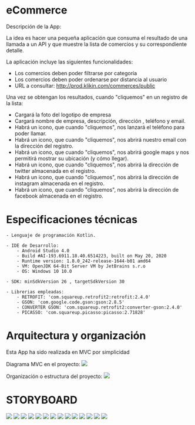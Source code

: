 # eCommerce

Descripción de la App:

La idea es hacer una pequeña aplicación que consuma el resultado de una llamada a un API y que muestre la lista de comercios y su correspondiente detalle. 


La aplicación incluye las siguientes funcionalidades:
- Los comercios deben poder filtrarse por categoría
- Los comercios deben poder ordenarse por distancia al usuario
- URL a consultar: http://prod.klikin.com/commerces/public

Una vez se obtengan los resultados, cuando "cliquemos" en un registro de la lista:
- Cargará la foto del logotipo de empresa
- Cargará nombre de empresa, descripción, dirección , teléfono y email.
- Habrá un icono, que cuando "cliquemos", nos lanzará el teléfono para poder llamar.
- Habrá un icono, que cuando "cliquemos", nos abrirá nuestro email con la dirección del registro.
- Habrá un icono, que cuando "cliquemos", nos abrirá google maps y nos permitirá mostrar su ubicación (y cómo llegar).
- Habrá un icono, que cuando "cliquemos", nos abrirá la dirección de twitter almacenada en el registro.
- Habrá un icono, que cuando "cliquemos", nos abrirá la dirección de instagram almacenada en el registro.
- Habrá un icono, que cuando "cliquemos", nos abrirá la dirección de facebook almacenada en el registro.


# Especificaciones técnicas


	- Lenguaje de programación Kotlin.
	
	- IDE de Desarrollo:
		- Android Studio 4.0
		- Build #AI-193.6911.18.40.6514223, built on May 20, 2020
        - Runtime version: 1.8.0_242-release-1644-b01 amd64
        - VM: OpenJDK 64-Bit Server VM by JetBrains s.r.o
        - OS: Windows 10 10.0
		
	- SDK: minSdkVersion 26 , targetSdkVersion 30
	
	- Librerias empleadas:
		- RETROFIT: 'com.squareup.retrofit2:retrofit:2.4.0'
		- GSON: 'com.google.code.gson:gson:2.8.5'
		- CONVERTER GSON: 'com.squareup.retrofit2:converter-gson:2.4.0'
		- PICASSO: 'com.squareup.picasso:picasso:2.71828'

# Arquitectura y organización

Esta App ha sido realizada en MVC por simplicidad

Diagrama MVC en el proyecto:
<img src="https://github.com/antoniomy82/ECommerce_RetrofitKotlin/blob/master/Screenshots/mvc.png">

Organización o estructura del proyecto:
<img src="https://github.com/antoniomy82/ECommerce_RetrofitKotlin/blob/master/Screenshots/organizacion.PNG">

# STORYBOARD

<img src="https://github.com/antoniomy82/ECommerce_RetrofitKotlin/blob/master/Screenshots/Screenshot_00.png">
<img src="https://github.com/antoniomy82/ECommerce_RetrofitKotlin/blob/master/Screenshots/Screenshot_01.png">
<img src="https://github.com/antoniomy82/ECommerce_RetrofitKotlin/blob/master/Screenshots/Screenshot_02.png">
<img src="https://github.com/antoniomy82/ECommerce_RetrofitKotlin/blob/master/Screenshots/Screenshot_03.png">
<img src="https://github.com/antoniomy82/ECommerce_RetrofitKotlin/blob/master/Screenshots/Screenshot_04.png">
<img src="https://github.com/antoniomy82/ECommerce_RetrofitKotlin/blob/master/Screenshots/Screenshot_05.png">
<img src="https://github.com/antoniomy82/ECommerce_RetrofitKotlin/blob/master/Screenshots/Screenshot_06.png">
<img src="https://github.com/antoniomy82/ECommerce_RetrofitKotlin/blob/master/Screenshots/Screenshot_07.png">
<img src="https://github.com/antoniomy82/ECommerce_RetrofitKotlin/blob/master/Screenshots/Screenshot_08.png">
<img src="https://github.com/antoniomy82/ECommerce_RetrofitKotlin/blob/master/Screenshots/Screenshot_09.png">
<img src="https://github.com/antoniomy82/ECommerce_RetrofitKotlin/blob/master/Screenshots/Screenshot_10.png">
<img src="https://github.com/antoniomy82/ECommerce_RetrofitKotlin/blob/master/Screenshots/Screenshot_11.png">
<img src="https://github.com/antoniomy82/ECommerce_RetrofitKotlin/blob/master/Screenshots/Screenshot_12.png">
<img src="https://github.com/antoniomy82/ECommerce_RetrofitKotlin/blob/master/Screenshots/Screenshot_13.png">

